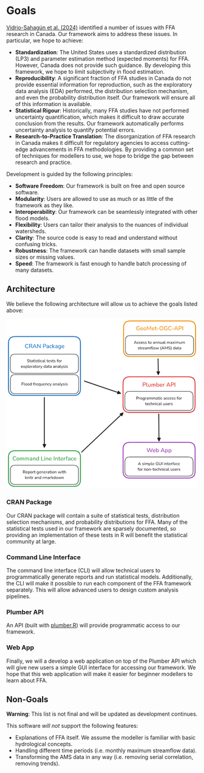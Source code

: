 # Goals

[Vidrio-Sahagún et al. (2024)](https://doi.org/10.1080/07011784.2025.2462603) identified a number of issues with FFA research in Canada. Our framework aims to address these issues. In particular, we hope to achieve:

- **Standardization**: The United States uses a standardized distribution (LP3) and parameter estimation method (expected moments) for FFA. However, Canada does not provide such guidance. By developing this framework, we hope to limit subjectivity in flood estimation.
- **Reproducibility**: A significant fraction of FFA studies in Canada do not provide essential information for reproduction, such as the exploratory data analysis (EDA) performed, the distribution selection mechanism, and even the probability distribution itself. Our framework will ensure all of this information is available.
- **Statistical Rigour**: Historically, many FFA studies have not performed uncertainty quantification, which makes it difficult to draw accurate conclusion from the results. Our framework automatically performs uncertainty analysis to quantify potential errors.
- **Research-to-Practice Translation**: The disorganization of FFA research in Canada makes it difficult for regulatory agencies to access cutting-edge advancements in FFA methodologies. By providing a common set of techniques for modellers to use, we hope to bridge the gap between research and practice. 

Development is guided by the following principles:

- **Software Freedom**: Our framework is built on free and open source software.
- **Modularity**: Users are allowed to use as much or as little of the framework as they like.
- **Interoperability**: Our framework can be seamlessly integrated with other flood models.
- **Flexibility**: Users can tailor their analysis to the nuances of individual watersheds.
- **Clarity**: The source code is easy to read and understand without confusing tricks.
- **Robustness**: The framework can handle datasets with small sample sizes or missing values.
- **Speed**: The framework is fast enough to handle batch processing of many datasets.

## Architecture

We believe the following architecture will allow us to achieve the goals listed above: 

![Architecture diagram.](img/ffa-architecture.png)

### CRAN Package

Our CRAN package will contain a suite of statistical tests, distribution selection mechanisms, and probability distributions for FFA.
Many of the statistical tests used in our framework are sparsely documented, so providing an implementation of these tests in R will benefit the statistical community at large.

### Command Line Interface  

The command line interface (CLI) will allow technical users to programmatically generate reports and run statistical models.
Additionally, the CLI will make it possible to run each component of the FFA framework separately.
This will allow advanced users to design custom analysis pipelines. 
 
### Plumber API

An API (built with [plumber.R](https://www.rplumber.io/)) will provide programmatic access to our framework.

### Web App

Finally, we will a develop a web application on top of the Plumber API which will give new users a simple GUI interface for accessing our framework. 
We hope that this web application will make it easier for beginner modellers to learn about FFA.

## Non-Goals

**Warning**: This list is not final and will be updated as development continues.

This software *will not* support the following features:

- Explanations of FFA itself. We assume the modeller is familiar with basic hydrological concepts. 
- Handling different time periods (i.e. monthly maximum streamflow data).
- Transforming the AMS data in any way (i.e. removing serial correlation, removing trends).

